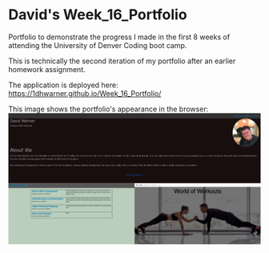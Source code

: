 # David's Week_16_Portfolio

Portfolio to demonstrate the progress I made in the first 8 weeks of attending the University of Denver Coding boot camp.

This is technically the second iteration of my portfolio after an earlier homework assignment.

The application is deployed here: https://1dhwarner.github.io/Week_16_Portfolio/

This image shows the portfolio's appearance in the browser:
![screenshot](assets/images/readme_sc2.png)
